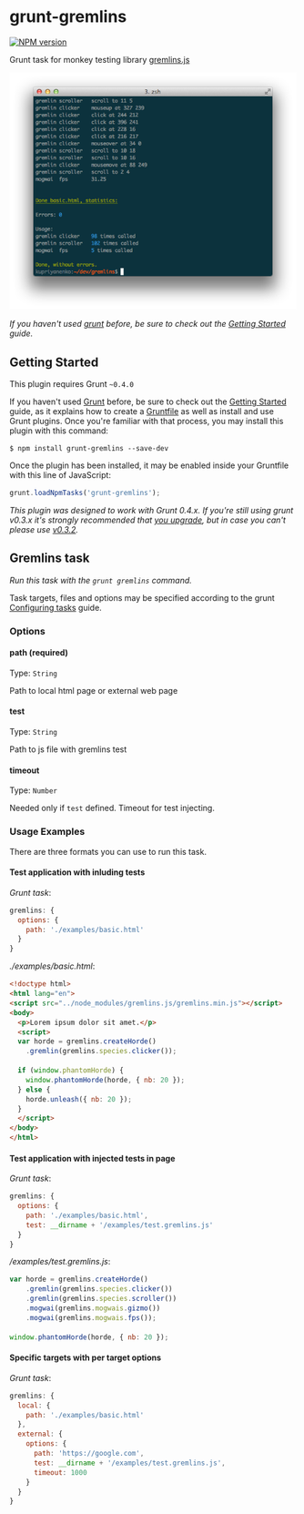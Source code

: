 grunt-gremlins
============

[![NPM version](https://badge.fury.io/js/grunt-gremlins.png)](http://badge.fury.io/js/grunt-gremlins)

Grunt task for monkey testing library [gremlins.js](https://github.com/marmelab/gremlins.js)

![](https://raw.githubusercontent.com/kupriyanenko/grunt-gremlins/gh-pages/img/screenshot.png)

_If you haven't used [grunt](http://gruntjs.com/) before, be sure to check out the [Getting Started](https://github.com/cowboy/grunt/blob/master/docs/getting_started.md) guide._

## Getting Started
This plugin requires Grunt `~0.4.0`

If you haven't used [Grunt](http://gruntjs.com/) before, be sure to check out the [Getting Started](http://gruntjs.com/getting-started) guide, as it explains how to create a [Gruntfile](http://gruntjs.com/sample-gruntfile) as well as install and use Grunt plugins. Once you're familiar with that process, you may install this plugin with this command:

```shell
$ npm install grunt-gremlins --save-dev
```

Once the plugin has been installed, it may be enabled inside your Gruntfile with this line of JavaScript:

```js
grunt.loadNpmTasks('grunt-gremlins');
```

*This plugin was designed to work with Grunt 0.4.x. If you're still using grunt v0.3.x it's strongly recommended that [you upgrade](http://gruntjs.com/upgrading-from-0.3-to-0.4), but in case you can't please use [v0.3.2](https://github.com/gruntjs/grunt-contrib-clean/tree/grunt-0.3-stable).*

## Gremlins task
_Run this task with the `grunt gremlins` command._

Task targets, files and options may be specified according to the grunt [Configuring tasks](http://gruntjs.com/configuring-tasks) guide.

### Options

#### path (required)
Type: `String`

Path to local html page or external web page

#### test
Type: `String`

Path to js file with gremlins test

#### timeout
Type: `Number`

Needed only if `test` defined. Timeout for test injecting.

### Usage Examples

There are three formats you can use to run this task.

#### Test application with inluding tests

_Grunt task_:
```js
gremlins: {
  options: {
    path: './examples/basic.html'
  }
}
```

_./examples/basic.html_:
```html
<!doctype html>
<html lang="en">
<script src="../node_modules/gremlins.js/gremlins.min.js"></script>
<body>
  <p>Lorem ipsum dolor sit amet.</p>
  <script>
  var horde = gremlins.createHorde()
    .gremlin(gremlins.species.clicker());

  if (window.phantomHorde) {
    window.phantomHorde(horde, { nb: 20 });
  } else {
    horde.unleash({ nb: 20 });
  }
  </script>
</body>
</html>
```

#### Test application with injected tests in page

_Grunt task_:
```js
gremlins: {
  options: {
    path: './examples/basic.html',
    test: __dirname + '/examples/test.gremlins.js'
  }
}
```

_/examples/test.gremlins.js_:
```js
var horde = gremlins.createHorde()
    .gremlin(gremlins.species.clicker())
    .gremlin(gremlins.species.scroller())
    .mogwai(gremlins.mogwais.gizmo())
    .mogwai(gremlins.mogwais.fps());

window.phantomHorde(horde, { nb: 20 });
```

#### Specific targets with per target options

_Grunt task_:
```js
gremlins: {
  local: {
    path: './examples/basic.html'
  },
  external: {
    options: {
      path: 'https://google.com',
      test: __dirname + '/examples/test.gremlins.js',
      timeout: 1000
    }
  }
}
```